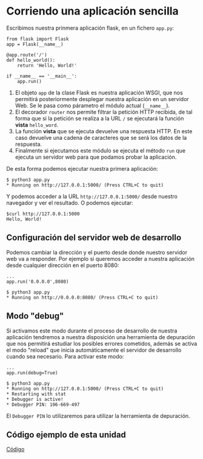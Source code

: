 # Corriendo una aplicación sencilla

Escribimos nuestra prinmera aplicación flask, en un fichero `app.py`:

	from flask import Flask
	app = Flask(__name__)	

	@app.route('/')
	def hello_world():
	    return 'Hello, World!'

	if __name__ == '__main__':
   		app.run()

1. El objeto `app` de la clase Flask es nuestra aplicación WSGI, que nos permitirá posteriormente desplegar nuestra aplicación en un servidor Web. Se le pasa como párametro el módulo actual (`__name__`).
2. El decorador `router` nos permite filtrar la petición HTTP recibida, de tal forma que si la petición se realiza a la URL `/` se ejecutará la función **vista** `hello_word`.
3. La función **vista** que se ejecuta devuelve una respuesta HTTP. En este caso devuelve una cadena de caracteres que se será los datos de la respuesta.
4. Finalmente si ejecutamos este módulo se ejecuta el método `run` que ejecuta un servidor web para que podamos probar la aplicación.

De esta forma podemos ejecutar nuestra primera aplicación:

	$ python3 app.py
	* Running on http://127.0.0.1:5000/ (Press CTRL+C to quit)

Y podemos acceder a la URL `http://127.0.0.1:5000/` desde nuestro navegador y ver el resultado. O podemos ejecutar:

	$curl http://127.0.0.1:5000
	Hello, World!

## Configuración del servidor web de desarrollo

Podemos cambiar la dirección y el puerto desde donde nuestro servidor web va a responder. Por ejemplo si queremos acceder a nuestra aplicación desde cualquier dirección en el puerto 8080:

	...
	app.run('0.0.0.0',8080)

	$ python3 app.py
	* Running on http://0.0.0.0:8080/ (Press CTRL+C to quit)


## Modo "debug"

Si activamos este modo durante el proceso de desarrollo de nuestra aplicación tendremos a nuestra disposición una herramienta de depuración que nos permitirá estudiar los posibles errores cometidos, además se activa el modo "reload" que inicia automáticamente el servidor de desarrollo cuando sea necesario. Para activar este modo:

	...
	app.run(debug=True)

	$ python3 app.py
	* Running on http://127.0.0.1:5000/ (Press CTRL+C to quit)
	* Restarting with stat
	* Debugger is active!
	* Debugger PIN: 106-669-497

El `Debugger PIN` lo utilizaremos para utilizar la herramienta de depuración.



## Código ejemplo de esta unidad

[Código](ejemplos/u7)
